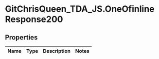 # GitChrisQueen_TDA_JS.OneOfinlineResponse200

## Properties
Name | Type | Description | Notes
------------ | ------------- | ------------- | -------------
